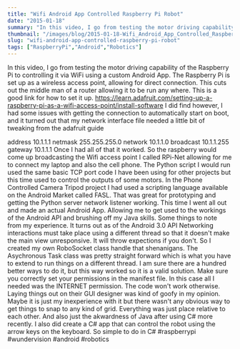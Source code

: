 ```yaml
---
title: "Wifi Android App Controlled Raspberry Pi Robot"
date: "2015-01-18"
summary: "In this video, I go from testing the motor driving capability of the Raspberry Pi to controlling it via WiFi using a custom Android App. ..."
thumbnail: "/images/blog/2015-01-18-Wifi_Android_App_Controlled_Raspberry_Pi_Robot.jpg"
slug: "wifi-android-app-controlled-raspberry-pi-robot"
tags: ["RaspberryPi","Android","Robotics"]
---
```

In this video, I go from testing the motor driving capability of the Raspberry Pi to controlling it via WiFi using a custom Android App. The Raspberry Pi is set up as a wireless access point, allowing for direct connection. This cuts out the middle man of a router allowing it to be run any where. This is a good link for how to set it up. https://learn.adafruit.com/setting-up-a-raspberry-pi-as-a-wifi-access-point/install-software I did find however, I had some issues with getting the connection to automatically start on boot, and it turned out that my network interface file needed a little bit of tweaking from the adafruit guide 

address 10.1.1.1
netmask 255.255.255.0
network 10.1.1.0
broadcast 10.1.1.255
gateway 10.1.1.1 Once I had all of that it worked. So the raspberry would come up broadcasting the Wifi access point I called RPi-Net allowing for me to connect my laptop and also the cell phone. The Python script I would run used the same basic TCP port code I have been using for other projects but this time used to control the outputs of some motors. In the Phone Controlled Camera Tripod project I had used a scripting language available on the Android Market called FASL. That was great for prototyping and getting the Python server network listener working. This time I went all out and made an actual Android App. Allowing me to get used to the workings of the Android API and brushing off my Java skills. Some things to note from my experience. It turns out as of the Android 3.0 API Networking interactions must take place using a different thread so that it doesn't make the main view unresponsive. It will throw expections if you don't. So I created my own RoboSocket class handle that shenanigans. The Asychronous Task class was pretty straight forward which is what you have to extend to run things on a different thread. I am sure there are a hundred better ways to do it, but this way worked so it is a valid solution. Make sure you correctly set your permissions in the manifest file. In this case all I needed was the INTERNET permission. The code won't work otherwise. Laying things out on their GUI designer was kind of goofy in my opinion. Maybe it is just my inexperience with it but there wasn't any obvious way to get things to snap to any kind of grid. Everything was just place relative to each other. And also just the akwardness of Java after using C# more recently. I also did create a C# app that can control the robot using the arrow keys on the keyboard. So simple to do in C# #raspberrypi #wundervision #android #robotics